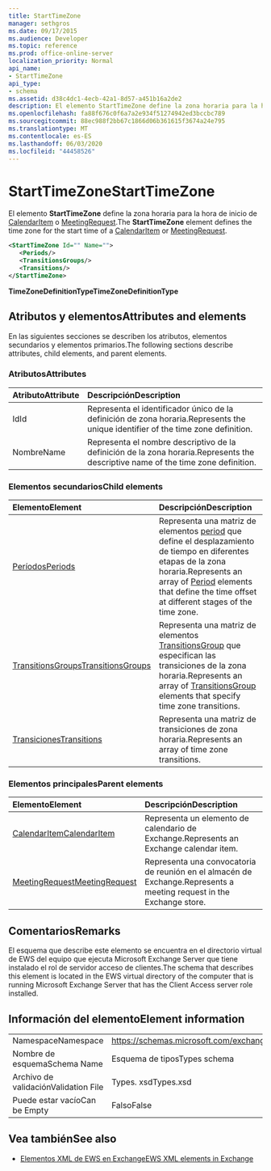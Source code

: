 ```yaml
---
title: StartTimeZone
manager: sethgros
ms.date: 09/17/2015
ms.audience: Developer
ms.topic: reference
ms.prod: office-online-server
localization_priority: Normal
api_name:
- StartTimeZone
api_type:
- schema
ms.assetid: d38c4dc1-4ecb-42a1-8d57-a451b16a2de2
description: El elemento StartTimeZone define la zona horaria para la hora de inicio de CalendarItem o MeetingRequest.
ms.openlocfilehash: fa88f676c0f6a7a2e934f51274942ed3bccbc789
ms.sourcegitcommit: 88ec988f2bb67c1866d06b361615f3674a24e795
ms.translationtype: MT
ms.contentlocale: es-ES
ms.lasthandoff: 06/03/2020
ms.locfileid: "44458526"
---
```

# <a name="starttimezone"></a><span data-ttu-id="c7b5b-103">StartTimeZone</span><span class="sxs-lookup"><span data-stu-id="c7b5b-103">StartTimeZone</span></span>

<span data-ttu-id="c7b5b-104">El elemento **StartTimeZone** define la zona horaria para la hora de inicio de [CalendarItem](calendaritem.md) o [MeetingRequest](meetingrequest.md).</span><span class="sxs-lookup"><span data-stu-id="c7b5b-104">The **StartTimeZone** element defines the time zone for the start time of a [CalendarItem](calendaritem.md) or [MeetingRequest](meetingrequest.md).</span></span>
  
```xml
<StartTimeZone Id="" Name="">
   <Periods/>
   <TransitionsGroups/>
   <Transitions/>
</StartTimeZone>
```

<span data-ttu-id="c7b5b-105">**TimeZoneDefinitionType**</span><span class="sxs-lookup"><span data-stu-id="c7b5b-105">**TimeZoneDefinitionType**</span></span>

## <a name="attributes-and-elements"></a><span data-ttu-id="c7b5b-106">Atributos y elementos</span><span class="sxs-lookup"><span data-stu-id="c7b5b-106">Attributes and elements</span></span>

<span data-ttu-id="c7b5b-107">En las siguientes secciones se describen los atributos, elementos secundarios y elementos primarios.</span><span class="sxs-lookup"><span data-stu-id="c7b5b-107">The following sections describe attributes, child elements, and parent elements.</span></span>
  
### <a name="attributes"></a><span data-ttu-id="c7b5b-108">Atributos</span><span class="sxs-lookup"><span data-stu-id="c7b5b-108">Attributes</span></span>

|<span data-ttu-id="c7b5b-109">**Atributo**</span><span class="sxs-lookup"><span data-stu-id="c7b5b-109">**Attribute**</span></span>|<span data-ttu-id="c7b5b-110">**Descripción**</span><span class="sxs-lookup"><span data-stu-id="c7b5b-110">**Description**</span></span>|
|:-----|:-----|
|<span data-ttu-id="c7b5b-111">Id</span><span class="sxs-lookup"><span data-stu-id="c7b5b-111">Id</span></span>  <br/> |<span data-ttu-id="c7b5b-112">Representa el identificador único de la definición de zona horaria.</span><span class="sxs-lookup"><span data-stu-id="c7b5b-112">Represents the unique identifier of the time zone definition.</span></span>  <br/> |
|<span data-ttu-id="c7b5b-113">Nombre</span><span class="sxs-lookup"><span data-stu-id="c7b5b-113">Name</span></span>  <br/> |<span data-ttu-id="c7b5b-114">Representa el nombre descriptivo de la definición de la zona horaria.</span><span class="sxs-lookup"><span data-stu-id="c7b5b-114">Represents the descriptive name of the time zone definition.</span></span>  <br/> |
   
### <a name="child-elements"></a><span data-ttu-id="c7b5b-115">Elementos secundarios</span><span class="sxs-lookup"><span data-stu-id="c7b5b-115">Child elements</span></span>

|<span data-ttu-id="c7b5b-116">**Elemento**</span><span class="sxs-lookup"><span data-stu-id="c7b5b-116">**Element**</span></span>|<span data-ttu-id="c7b5b-117">**Descripción**</span><span class="sxs-lookup"><span data-stu-id="c7b5b-117">**Description**</span></span>|
|:-----|:-----|
|[<span data-ttu-id="c7b5b-118">Períodos</span><span class="sxs-lookup"><span data-stu-id="c7b5b-118">Periods</span></span>](periods.md) <br/> |<span data-ttu-id="c7b5b-119">Representa una matriz de elementos [period](period.md) que define el desplazamiento de tiempo en diferentes etapas de la zona horaria.</span><span class="sxs-lookup"><span data-stu-id="c7b5b-119">Represents an array of [Period](period.md) elements that define the time offset at different stages of the time zone.</span></span>  <br/> |
|[<span data-ttu-id="c7b5b-120">TransitionsGroups</span><span class="sxs-lookup"><span data-stu-id="c7b5b-120">TransitionsGroups</span></span>](transitionsgroups.md) <br/> |<span data-ttu-id="c7b5b-121">Representa una matriz de elementos [TransitionsGroup](transitionsgroup.md) que especifican las transiciones de la zona horaria.</span><span class="sxs-lookup"><span data-stu-id="c7b5b-121">Represents an array of [TransitionsGroup](transitionsgroup.md) elements that specify time zone transitions.</span></span>  <br/> |
|[<span data-ttu-id="c7b5b-122">Transiciones</span><span class="sxs-lookup"><span data-stu-id="c7b5b-122">Transitions</span></span>](transitions.md) <br/> |<span data-ttu-id="c7b5b-123">Representa una matriz de transiciones de zona horaria.</span><span class="sxs-lookup"><span data-stu-id="c7b5b-123">Represents an array of time zone transitions.</span></span>  <br/> |
   
### <a name="parent-elements"></a><span data-ttu-id="c7b5b-124">Elementos principales</span><span class="sxs-lookup"><span data-stu-id="c7b5b-124">Parent elements</span></span>

|<span data-ttu-id="c7b5b-125">**Elemento**</span><span class="sxs-lookup"><span data-stu-id="c7b5b-125">**Element**</span></span>|<span data-ttu-id="c7b5b-126">**Descripción**</span><span class="sxs-lookup"><span data-stu-id="c7b5b-126">**Description**</span></span>|
|:-----|:-----|
|[<span data-ttu-id="c7b5b-127">CalendarItem</span><span class="sxs-lookup"><span data-stu-id="c7b5b-127">CalendarItem</span></span>](calendaritem.md) <br/> |<span data-ttu-id="c7b5b-128">Representa un elemento de calendario de Exchange.</span><span class="sxs-lookup"><span data-stu-id="c7b5b-128">Represents an Exchange calendar item.</span></span>  <br/> |
|[<span data-ttu-id="c7b5b-129">MeetingRequest</span><span class="sxs-lookup"><span data-stu-id="c7b5b-129">MeetingRequest</span></span>](meetingrequest.md) <br/> |<span data-ttu-id="c7b5b-130">Representa una convocatoria de reunión en el almacén de Exchange.</span><span class="sxs-lookup"><span data-stu-id="c7b5b-130">Represents a meeting request in the Exchange store.</span></span>  <br/> |
   
## <a name="remarks"></a><span data-ttu-id="c7b5b-131">Comentarios</span><span class="sxs-lookup"><span data-stu-id="c7b5b-131">Remarks</span></span>

<span data-ttu-id="c7b5b-132">El esquema que describe este elemento se encuentra en el directorio virtual de EWS del equipo que ejecuta Microsoft Exchange Server que tiene instalado el rol de servidor acceso de clientes.</span><span class="sxs-lookup"><span data-stu-id="c7b5b-132">The schema that describes this element is located in the EWS virtual directory of the computer that is running Microsoft Exchange Server that has the Client Access server role installed.</span></span>
  
## <a name="element-information"></a><span data-ttu-id="c7b5b-133">Información del elemento</span><span class="sxs-lookup"><span data-stu-id="c7b5b-133">Element information</span></span>

|||
|:-----|:-----|
|<span data-ttu-id="c7b5b-134">Namespace</span><span class="sxs-lookup"><span data-stu-id="c7b5b-134">Namespace</span></span>  <br/> |https://schemas.microsoft.com/exchange/services/2006/types  <br/> |
|<span data-ttu-id="c7b5b-135">Nombre de esquema</span><span class="sxs-lookup"><span data-stu-id="c7b5b-135">Schema Name</span></span>  <br/> |<span data-ttu-id="c7b5b-136">Esquema de tipos</span><span class="sxs-lookup"><span data-stu-id="c7b5b-136">Types schema</span></span>  <br/> |
|<span data-ttu-id="c7b5b-137">Archivo de validación</span><span class="sxs-lookup"><span data-stu-id="c7b5b-137">Validation File</span></span>  <br/> |<span data-ttu-id="c7b5b-138">Types. xsd</span><span class="sxs-lookup"><span data-stu-id="c7b5b-138">Types.xsd</span></span>  <br/> |
|<span data-ttu-id="c7b5b-139">Puede estar vacío</span><span class="sxs-lookup"><span data-stu-id="c7b5b-139">Can be Empty</span></span>  <br/> |<span data-ttu-id="c7b5b-140">Falso</span><span class="sxs-lookup"><span data-stu-id="c7b5b-140">False</span></span>  <br/> |
   
## <a name="see-also"></a><span data-ttu-id="c7b5b-141">Vea también</span><span class="sxs-lookup"><span data-stu-id="c7b5b-141">See also</span></span>

- [<span data-ttu-id="c7b5b-142">Elementos XML de EWS en Exchange</span><span class="sxs-lookup"><span data-stu-id="c7b5b-142">EWS XML elements in Exchange</span></span>](ews-xml-elements-in-exchange.md)

